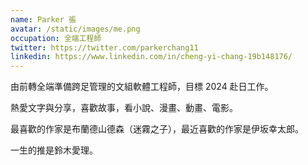 ```yaml
---
name: Parker 張
avatar: /static/images/me.png
occupation: 全端工程師
twitter: https://twitter.com/parkerchang11
linkedin: https://www.linkedin.com/in/cheng-yi-chang-19b148176/
---
```


由前轉全端準備跨足管理的文組軟體工程師，目標 2024 赴日工作。

熱愛文字與分享，喜歡故事，看小說、漫畫、動畫、電影。

最喜歡的作家是布蘭德山德森（迷霧之子），最近喜歡的作家是伊坂幸太郎。

一生的推是鈴木愛理。

